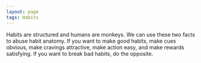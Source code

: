 ```yaml
---
layout: page
tags: Habits 
---
```


Habits are structured and humans are monkeys. We can use these two facts to abuse habit anatomy. If you want to make good habits, make cues obvious, make cravings attractive, make action easy, and make rewards satisfying. If you want to break bad habits, do the opposite.